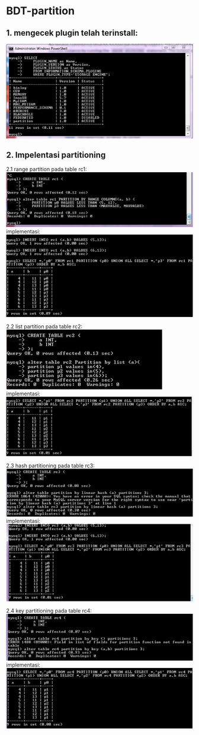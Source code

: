 # BDT-partition
 
<h2>1. mengecek plugin telah terinstall:</h2>
<img src="https://github.com/TommyHalim/BDT-partition/blob/master/screenshot/plugin%20db1.JPG">
<br>

<h2>2. Impelentasi partitioning</h2>
2.1 range partition pada table rc1:
<img src="https://github.com/TommyHalim/BDT-partition/blob/master/screenshot/partition%20range%20rc1.JPG")
<br>
implementasi:
<img src="https://github.com/TommyHalim/BDT-partition/blob/master/screenshot/bukti%20partition%20range.JPG">
<br>

2.2 list partition pada table rc2:
<img src="https://github.com/TommyHalim/BDT-partition/blob/master/screenshot/partition%20list%20rc2.JPG">
<br>
implementasi:
<img src="https://github.com/TommyHalim/BDT-partition/blob/master/screenshot/bukti%20partition%20list%20rc2.JPG">
<br>

2.3 hash partitioning pada table rc3:
<img src="https://github.com/TommyHalim/BDT-partition/blob/master/screenshot/partition%20hash%20rc3.JPG">
<br>
implementasi:
<img src="https://github.com/TommyHalim/BDT-partition/blob/master/screenshot/bukti%20partition%20hash.JPG">
<br>

2.4 key partitioning pada table rc4:
<img src="https://github.com/TommyHalim/BDT-partition/blob/master/screenshot/partition%20key%20rc4.JPG">
<br>
implementasi:
<img src="https://github.com/TommyHalim/BDT-partition/blob/master/screenshot/bukti%20partition%20key.JPG">
<br>

